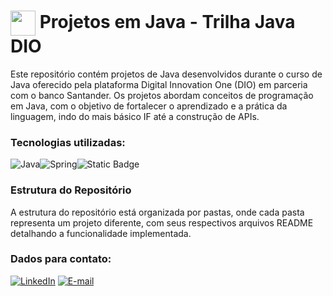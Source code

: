 <h1>
    <a href="https://www.dio.me/">
     <img align="center" width="40px" src="https://hermes.digitalinnovation.one/assets/diome/logo-minimized.png"></a>
    <span> Projetos em Java - Trilha Java DIO </span>
</h1>

Este repositório contém projetos de Java desenvolvidos durante o curso de Java oferecido pela plataforma Digital Innovation One (DIO) em parceria com o banco Santander. Os projetos abordam conceitos de programação em Java, com o objetivo de fortalecer o aprendizado e a prática da linguagem, indo do mais básico IF até a construção de APIs. 

### Tecnologias utilizadas:
![Java](https://img.shields.io/badge/java-%23ED8B00.svg?style=for-the-badge&logo=openjdk&logoColor=white)![Spring](https://img.shields.io/badge/spring-%236DB33F.svg?style=for-the-badge&logo=spring&logoColor=white)![Static Badge](https://img.shields.io/badge/IntelliJ-purple?style=for-the-badge&logo=intellijidea&logoColor=hex)

### Estrutura do Repositório
A estrutura do repositório está organizada por pastas, onde cada pasta representa um projeto diferente, com seus respectivos arquivos README detalhando a funcionalidade implementada.

### Dados para contato:
[![LinkedIn](https://img.shields.io/badge/LinkedIn-0077B5?style=for-the-badge&logo=linkedin&logoColor=white)](https://www.linkedin.com/in/mariana-lainara-silva/)
[![E-mail](https://img.shields.io/badge/-Email-000?style=for-the-badge&logo=microsoft-outlook&logoColor=007BFF)](mailto:marilainarasilva@hotmail.com)

